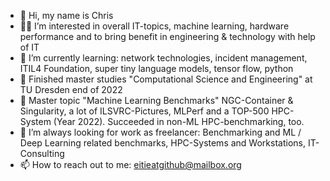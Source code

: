 - 👋 Hi, my name is Chris
- 👨‍💻 I’m interested in overall IT-topics, machine learning, hardware performance and to bring benefit in engineering & technology with help of IT 
- 🌱 I’m currently learning: network technologies, incident management, ITIL4 Foundation, super tiny language models, tensor flow, python
- 🏁 Finished master studies "Computational Science and Engineering" at TU Dresden end of 2022
- 📕 Master topic "Machine Learning Benchmarks" NGC-Container & Singularity, a lot of ILSVRC-Pictures, MLPerf and a TOP-500 HPC-System (Year 2022). Succeeded in non-ML HPC-benchmarking, too.
- 👀 I’m always looking for work as freelancer: Benchmarking and ML / Deep Learning related benchmarks, HPC-Systems and Workstations, IT-Consulting
- 📫 How to reach out to me: eitieatgithub@mailbox.org

<!---
eitieatgithub/eitieatgithub is a ✨ special ✨ repository because its `README.md` (this file) appears on your GitHub profile.
You can click the Preview link to take a look at your changes.
--->
